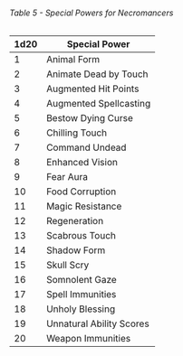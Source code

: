 ###### Table 5 - Special Powers for Necromancers

| 1d20 | Special Power             |
| ---- | ------------------------- |
| 1    | Animal  Form              |
| 2    | Animate Dead by Touch     |
| 3    | Augmented  Hit Points     |
| 4    | Augmented Spellcasting    |
| 5    | Bestow  Dying Curse       |
| 6    | Chilling Touch            |
| 7    | Command  Undead           |
| 8    | Enhanced Vision           |
| 9    | Fear  Aura                |
| 10   | Food Corruption           |
| 11   | Magic  Resistance         |
| 12   | Regeneration              |
| 13   | Scabrous  Touch           |
| 14   | Shadow Form               |
| 15   | Skull  Scry               |
| 16   | Somnolent Gaze            |
| 17   | Spell  Immunities         |
| 18   | Unholy Blessing           |
| 19   | Unnatural  Ability Scores |
| 20   | Weapon Immunities         |